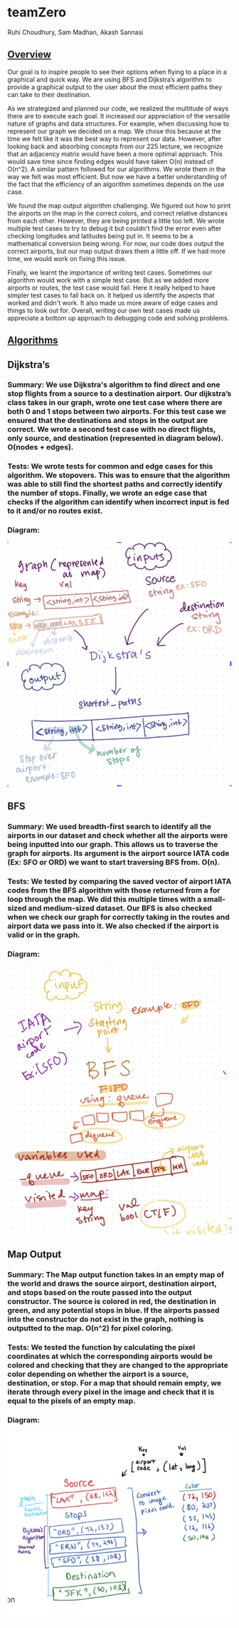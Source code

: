 
# teamZero 

Ruhi Choudhury, Sam Madhan, Akash Sannasi 


## **<span style="text-decoration:underline;">Overview</span>**

Our goal is to inspire people to see their options when flying to a place in a graphical and quick way. We are using BFS and Dijkstra’s algorithm to provide a graphical output to the user about the most efficient paths they can take to their destination.

As we strategized and planned our code, we realized the multitude of ways there are to execute each goal. It increased our appreciation of the versatile nature of graphs and data structures. For example, when discussing how to represent our graph we decided on a map. We chose this because at the time we felt like it was the best way to represent our data. However, after looking back and absorbing concepts from our 225 lecture, we recognize that an adjacency matrix would have been a more optimal approach. This would save time since finding edges would have taken O(n) instead of O(n^2). A similar pattern followed for our algorithms. We wrote them in the way we felt was most efficient. But now we have a better understanding of the fact that the efficiency of an algorithm sometimes depends on the use case. 

We found the map output algorithm challenging. We figured out how to print the airports on the map in the correct colors, and correct relative distances from each other. However, they are being printed a little too left. We wrote multiple test cases to try to debug it but couldn't find the error even after checking longitudes and latitudes being put in. It seems to be a mathematical conversion being wrong. For now, our code does output the correct airports, but our map output draws them a little off. If we had more time, we would work on fixing this issue.

Finally, we learnt the importance of writing test cases. Sometimes our algorithm would work with a simple test case. But as we added more airports or routes, the test case would fail. Here it really helped to have simpler test cases to fall back on. It helped us identify the aspects that worked and didn't work. It also made us more aware of edge cases and things to look out for. Overall, writing our own test cases made us appreciate a bottom up approach to debugging code and solving problems.


## **<span style="text-decoration:underline;">Algorithms</span>**


## Dijkstra’s 


### Summary: We use Dijkstra's algorithm to find direct and one stop flights from a source to a destination airport. Our dijkstra’s class takes in our graph, wrote one test case where there are both 0 and 1 stops between two airports. For this test case we ensured that the destinations and stops in the output are correct. We wrote a second test case with no direct flights, only source, and destination (represented in diagram below). O(nodes + edges).


### Tests: We wrote tests for common and edge cases for this algorithm. We stopovers. This was to ensure that the algorithm was able to still find the shortest paths and correctly identify the number of stops. Finally, we wrote an edge case that checks if the algorithm can identify when incorrect input is fed to it and/or no routes exist.


### Diagram:



![Dijkstra](dijkstra.png)



## BFS


### Summary: We used breadth-first search to identify all the airports in our dataset and check whether all the airports were being inputted into our graph. This allows us to traverse the graph for airports. Its argument is the airport source IATA code (Ex: SFO or ORD) we want to start traversing BFS from. O(n).


### Tests: We tested by comparing the saved vector of airport IATA codes from the BFS algorithm with those returned from a for loop through the map. We did this multiple times with a small-sized and medium-sized dataset. Our BFS is also checked when we check our graph for correctly taking in the routes and airport data we pass into it. We also checked if the airport is valid or in the graph. 


### Diagram:


![BFS](BFS.png)



## Map Output


### Summary: The Map output  function takes in an empty map of the world and draws the source airport, destination airport, and stops based on the route passed into the output constructor.  The source is colored in red, the destination in green, and any  potential stops in blue. If the airports passed into the constructor do not exist in the graph, nothing is outputted to the map. O(n^2) for pixel coloring.


### Tests: We tested the function by calculating the pixel coordinates at which the corresponding airports would be colored and checking that they are changed to the appropriate color depending on whether the airport is a source, destination, or stop. For a map that should remain empty, we iterate through every pixel in the image and check that it is equal to the pixels of an empty map.


### Diagram: 

![map](mapoutput.png)

